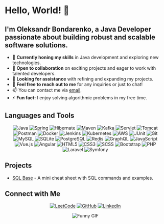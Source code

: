 # Hello, World! 👋

## I'm Oleksandr Bondarenko, a Java Developer passionate about building robust and scalable software solutions.

- 🌱 **Currently honing my skills** in Java development and exploring new technologies.
- 👯 **Open to collaboration** on exciting projects and eager to work with talented developers.
- 🤔 **Looking for assistance** with refining and expanding my projects.
- 💬 **Feel free to reach out to me** for any inquiries or just to chat!
- 📫 You can contact me via [email](mailto:bondarenkoov.dev@gmail.com).
- ⚡ **Fun fact:** I enjoy solving algorithmic problems in my free time.

## Languages and Tools

<p align="center">
  <img src="https://img.shields.io/badge/-Java-007396?style=flat-square&logo=java&logoColor=white" alt="Java"/>
  <img src="https://img.shields.io/badge/-Spring-6DB33F?style=flat-square&logo=spring&logoColor=white" alt="Spring"/>
  <img src="https://img.shields.io/badge/-Hibernate-59666C?style=flat-square&logo=hibernate&logoColor=white" alt="Hibernate"/>
  <img src="https://img.shields.io/badge/-Maven-C71A36?style=flat-square&logo=apache-maven&logoColor=white" alt="Maven"/>
  <img src="https://img.shields.io/badge/-Kafka-231F20?style=flat-square&logo=apache-kafka&logoColor=white" alt="Kafka"/>
  <img src="https://img.shields.io/badge/-Servlet-4A8FC2?style=flat-square&logo=java&logoColor=white" alt="Servlet"/>
  <img src="https://img.shields.io/badge/-Tomcat-F8DC75?style=flat-square&logo=apache-tomcat&logoColor=black" alt="Tomcat"/>
  <img src="https://img.shields.io/badge/-Postman-FF6C37?style=flat-square&logo=postman&logoColor=white" alt="Postman"/>
  <img src="https://img.shields.io/badge/-Docker-2496ED?style=flat-square&logo=docker&logoColor=white" alt="Docker"/>
  <img src="https://img.shields.io/badge/-Jenkins-D24939?style=flat-square&logo=jenkins&logoColor=white" alt="Jenkins"/>
  <img src="https://img.shields.io/badge/-Kubernetes-326CE5?style=flat-square&logo=kubernetes&logoColor=white" alt="Kubernetes"/>
  <img src="https://img.shields.io/badge/-AWS-232F3E?style=flat-square&logo=amazon-aws&logoColor=white" alt="AWS"/>
  <img src="https://img.shields.io/badge/-JUnit-25A162?style=flat-square&logo=junit5&logoColor=white" alt="JUnit"/>
  <img src="https://img.shields.io/badge/-Git-F05032?style=flat-square&logo=git&logoColor=white" alt="Git"/>
  <img src="https://img.shields.io/badge/-MySQL-4479A1?style=flat-square&logo=mysql&logoColor=white" alt="MySQL"/>
  <img src="https://img.shields.io/badge/-SQLite-003B57?style=flat-square&logo=sqlite&logoColor=white" alt="SQLite"/>
  <img src="https://img.shields.io/badge/-PostgreSQL-336791?style=flat-square&logo=postgresql&logoColor=white" alt="PostgreSQL"/>
  <img src="https://img.shields.io/badge/-Redis-DC382D?style=flat-square&logo=redis&logoColor=white" alt="Redis"/>
  <img src="https://img.shields.io/badge/-GraphQL-E10098?style=flat-square&logo=graphql&logoColor=white" alt="GraphQL"/>
  <img src="https://img.shields.io/badge/-JavaScript-F7DF1E?style=flat-square&logo=javascript&logoColor=black" alt="JavaScript"/>
  <img src="https://img.shields.io/badge/-Vue.js-4FC08D?style=flat-square&logo=vue.js&logoColor=white" alt="Vue.js"/>
  <img src="https://img.shields.io/badge/-Angular-DD0031?style=flat-square&logo=angular&logoColor=white" alt="Angular"/>
  <img src="https://img.shields.io/badge/-HTML5-E34F26?style=flat-square&logo=html5&logoColor=white" alt="HTML5"/>
  <img src="https://img.shields.io/badge/-CSS3-1572B6?style=flat-square&logo=css3&logoColor=white" alt="CSS3"/>
  <img src="https://img.shields.io/badge/-SCSS-CC6699?style=flat-square&logo=sass&logoColor=white" alt="SCSS"/>
  <img src="https://img.shields.io/badge/-Bootstrap-563D7C?style=flat-square&logo=bootstrap&logoColor=white" alt="Bootstrap"/>
  <img src="https://img.shields.io/badge/-PHP-777BB4?style=flat-square&logo=php&logoColor=white" alt="PHP"/>
  <img src="https://img.shields.io/badge/-Laravel-FF2D20?style=flat-square&logo=laravel&logoColor=white" alt="Laravel"/>
  <img src="https://img.shields.io/badge/-Symfony-000000?style=flat-square&logo=symfony&logoColor=white" alt="Symfony"/>
</p>

## Projects

- [SQL Base](https://github.com/snowfallen/sql-base) - A mini cheat sheet with SQL commands and examples.

## Connect with Me

<p align="center">
  <a href="https://leetcode.com/u/snowfallen/"><img src="https://img.shields.io/badge/-LeetCode-FFA116?style=flat-square&logo=leetcode&logoColor=white" alt="LeetCode"></a>
  <a href="https://github.com/snowfallen"><img src="https://img.shields.io/badge/-GitHub-181717?style=flat-square&logo=github&logoColor=white" alt="GitHub"></a>
  <a href="https://www.linkedin.com/in/oleksandr-bondarenko-snowfall/"><img src="https://img.shields.io/badge/-LinkedIn-0A66C2?style=flat-square&logo=linkedin&logoColor=white" alt="LinkedIn"></a>
</p>

<p align="center">
  <img src="https://media.giphy.com/media/ASd0Ukj0y3qMM/giphy.gif" alt="Funny GIF">
</p>
